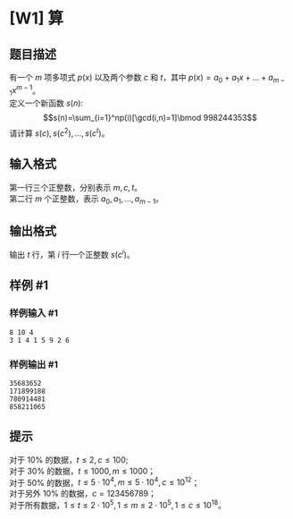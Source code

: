 # [W1] 算

## 题目描述

有一个 $m$ 项多项式 $p(x)$ 以及两个参数 $c$ 和 $t$，其中 $p(x)=a_0+a_1x+\dots+a_{m-1}x^{m-1}$。  
定义一个新函数 $s(n)$:
$$s(n)=\sum_{i=1}^np(i)[\gcd(i,n)=1]\bmod 998244353$$
请计算 $s(c),s(c^2),\dots,s(c^t)$。

## 输入格式

第一行三个正整数，分别表示 $m,c,t$。  
第二行 $m$ 个正整数，表示 $a_0,a_1,\dots,a_{m-1}$。

## 输出格式

输出 $t$ 行，第 $i$ 行一个正整数 $s(c^i)$。

## 样例 #1

### 样例输入 #1
```
8 10 4
3 1 4 1 5 9 2 6
```

### 样例输出 #1

```
35683652
171899188
780914481
858211065
```

## 提示

对于 $10\%$ 的数据，$t\le2,c\le100$;  
对于 $30\%$ 的数据，$t\le1000,m\le1000$；  
对于 $50\%$ 的数据，$t\le5\cdot10^4,m\le5\cdot10^4,c\le10^{12}$；  
对于另外 $10\%$ 的数据，$c=123456789$；  
对于所有数据，$1\le t\le2\cdot10^5,1\le m\le2\cdot10^5,1\le c\le10^{18}$。
